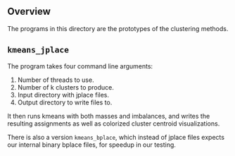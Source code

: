 Overview
-------------------------

The programs in this directory are the prototypes of the clustering methods.

`kmeans_jplace`
-------------------------

The program takes four command line arguments:

 1. Number of threads to use.
 2. Number of k clusters to produce.
 3. Input directory with jplace files.
 4. Output directory to write files to.

It then runs kmeans with both masses and imbalances,
and writes the resulting assignments as well as colorized cluster centroid
visualizations.

There is also a version `kmeans_bplace`, which instead of jplace files
expects our internal binary bplace files, for speedup in our testing.
